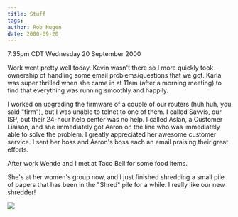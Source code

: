 ```yaml
---
title: Stuff
tags: 
author: Rob Nugen
date: 2000-09-20
---
```


<title>Aslan</title>
<p class=date>7:35pm CDT Wednesday 20 September 2000

<p>Work went pretty well today.  Kevin wasn't there so I more quickly
took ownership of handling some email problems/questions that we got.
Karla was super thrilled when she came in at 11am (after a morning
meeting) to find that everything was running smoothly and happily.

<p>I worked on upgrading the firmware of a couple of our routers (huh
huh, you said "firm"), but I was unable to telnet to one of them.  I
called Savvis, our ISP, but their 24-hour help center was no help.  I
called Aslan, a Customer Liaison, and she immediately got Aaron on the
line who was immediately able to solve the problem.  I greatly
appreciated her awesome customer service.  I sent her boss and Aaron's
boss each an email praising their great efforts.

<p>After work Wende and I met at Taco Bell for some food items.

<p>She's at her women's group now, and I just finished shredding a
small pile of papers that has been in the "Shred" pile for a while.  I
really like our new shredder!

<p><img src='/images/rob/wL-ROB.gif'>


